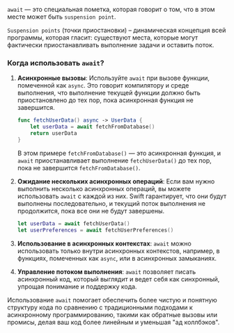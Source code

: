 `await` — это специальная пометка, которая говорит о том, что в этом месте может быть `suspension point`.

`Suspension points` (точки приостановки) – динамическая концепция всей программы, которая гласит: существуют места, которые могут фактически приостанавливать выполнение задачи и оставить поток.

### Когда использовать `await`?

1. **Асинхронные вызовы**: Используйте `await` при вызове функции, помеченной как `async`. Это говорит компилятору и среде выполнения, что выполнение текущей функции должно быть приостановлено до тех пор, пока асинхронная функция не завершится.

   ```swift
   func fetchUserData() async -> UserData {
       let userData = await fetchFromDatabase()
       return userData
   }
   ```

   В этом примере `fetchFromDatabase()` — это асинхронная функция, и `await` приостанавливает выполнение `fetchUserData()` до тех пор, пока не завершится `fetchFromDatabase()`.

2. **Ожидание нескольких асинхронных операций**: Если вам нужно выполнить несколько асинхронных операций, вы можете использовать `await` с каждой из них. Swift гарантирует, что они будут выполнены последовательно, и текущий поток выполнения не продолжится, пока все они не будут завершены.

   ```swift
   let userData = await fetchUserData()
   let userPreferences = await fetchUserPreferences()
   ```

3. **Использование в асинхронных контекстах**: `await` можно использовать только внутри асинхронных контекстов, например, в функциях, помеченных как `async`, или в асинхронных замыканиях.

4. **Управление потоком выполнения**: `await` позволяет писать асинхронный код, который выглядит и ведет себя как синхронный, упрощая понимание и поддержку кода.

Использование `await` помогает обеспечить более чистую и понятную структуру кода по сравнению с традиционными подходами к асинхронному программированию, такими как обратные вызовы или промисы, делая ваш код более линейным и уменьшая "ад коллбэков".